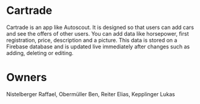 # Cartrade

Cartrade is an app like Autoscout. It is designed so that users can add cars and see the offers of other users. You can add data like horsepower, first registration, price, description and a picture. This data is stored on a Firebase database and is updated live immediately after changes such as adding, deleting or editing.


# Owners  
Nistelberger Raffael, 
Obermüller Ben, 
Reiter Elias, 
Kepplinger Lukas
